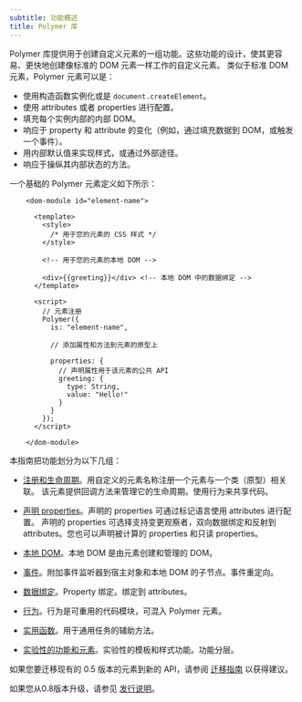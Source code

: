 ```yaml
---
subtitle: 功能概述
title: Polymer 库
---
```


Polymer 库提供用于创建自定义元素的一组功能。这些功能的设计，使其更容易、更快地创建像标准的 DOM 元素一样工作的自定义元素。
类似于标准 DOM 元素，Polymer 元素可以是：

* 使用构造函数实例化或是 `document.createElement`。
* 使用 attributes 或者 properties 进行配置。
* 填充每个实例内部的内部 DOM。
* 响应于 property 和 attribute 的变化（例如，通过填充数据到 DOM，或触发一个事件）。
* 用内部默认值来实现样式，或通过外部途径。
* 响应于操纵其内部状态的方法。

一个基础的 Polymer 元素定义如下所示：

```
    <dom-module id="element-name">

      <template>
        <style>
          /* 用于您的元素的 CSS 样式 */
        </style>

        <!-- 用于您的元素的本地 DOM -->

        <div>{{greeting}}</div> <!-- 本地 DOM 中的数据绑定 -->
      </template>

      <script>
        // 元素注册
        Polymer({
          is: "element-name",

          // 添加属性和方法到元素的原型上

          properties: {
            // 声明属性用于该元素的公共 API
            greeting: {
              type: String,
              value: "Hello!"
            }
          }
        });
      </script>

    </dom-module>
```


本指南把功能划分为以下几组：

*   [注册和生命周期](registering-elements)。用自定义的元素名称注册一个元素与一个类（原型）相关联。
    该元素提供回调方法来管理它的生命周期。使用行为来共享代码。

*   [声明 properties](properties)。声明的 properties 可通过标记语言使用 attributes 进行配置。
    声明的 properties 可选择支持变更观察者，双向数据绑定和反射到 attributes。您也可以声明被计算的
    properties 和只读 properties。

*   [本地 DOM](local-dom)。本地 DOM 是由元素创建和管理的 DOM。

*   [事件](events)。附加事件监听器到宿主对象和本地 DOM 的子节点。事件重定向。

*   [数据绑定](data-binding)。Property 绑定。绑定到 attributes。

*   [行为](behaviors)。行为是可重用的代码模块，可混入 Polymer 元素。

*   [实用函数](instance-methods)。用于通用任务的辅助方法。

*   [实验性的功能和元素](experimental)。实验性的模板和样式功能。功能分层。

如果您要迁移现有的 0.5 版本的元素到新的 API，请参阅 [迁移指南](/1.0/docs/migration) 以获得建议。

如果您从0.8版本升级，请参见 [发行说明](/1.0/docs/release-notes)。
